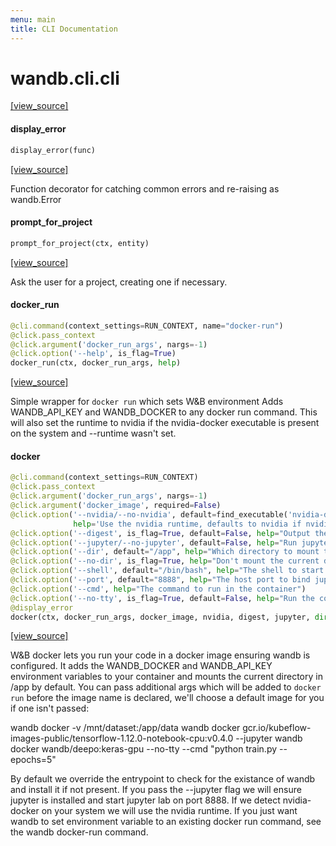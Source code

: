```yaml
---
menu: main
title: CLI Documentation
---
```


<a name="wandb.cli.cli"></a>
# wandb.cli.cli

[[view_source]](https://github.com/wandb/client-ng/blob/7a4cf0ecb51261aff6a178310fa868399dcdb05a/wandb/cli/cli.py#L4)

<a name="wandb.cli.cli.display_error"></a>
#### display\_error

```python
display_error(func)
```

[[view_source]](https://github.com/wandb/client-ng/blob/7a4cf0ecb51261aff6a178310fa868399dcdb05a/wandb/cli/cli.py#L56)

Function decorator for catching common errors and re-raising as wandb.Error

<a name="wandb.cli.cli.prompt_for_project"></a>
#### prompt\_for\_project

```python
prompt_for_project(ctx, entity)
```

[[view_source]](https://github.com/wandb/client-ng/blob/7a4cf0ecb51261aff6a178310fa868399dcdb05a/wandb/cli/cli.py#L81)

Ask the user for a project, creating one if necessary.

<a name="wandb.cli.cli.docker_run"></a>
#### docker\_run

```python
@cli.command(context_settings=RUN_CONTEXT, name="docker-run")
@click.pass_context
@click.argument('docker_run_args', nargs=-1)
@click.option('--help', is_flag=True)
docker_run(ctx, docker_run_args, help)
```

[[view_source]](https://github.com/wandb/client-ng/blob/7a4cf0ecb51261aff6a178310fa868399dcdb05a/wandb/cli/cli.py#L492)

Simple wrapper for `docker run` which sets W&B environment
Adds WANDB_API_KEY and WANDB_DOCKER to any docker run command.
This will also set the runtime to nvidia if the nvidia-docker executable is present on the system
and --runtime wasn't set.

<a name="wandb.cli.cli.docker"></a>
#### docker

```python
@cli.command(context_settings=RUN_CONTEXT)
@click.pass_context
@click.argument('docker_run_args', nargs=-1)
@click.argument('docker_image', required=False)
@click.option('--nvidia/--no-nvidia', default=find_executable('nvidia-docker') is not None,
              help='Use the nvidia runtime, defaults to nvidia if nvidia-docker is present')
@click.option('--digest', is_flag=True, default=False, help="Output the image digest and exit")
@click.option('--jupyter/--no-jupyter', default=False, help="Run jupyter lab in the container")
@click.option('--dir', default="/app", help="Which directory to mount the code in the container")
@click.option('--no-dir', is_flag=True, help="Don't mount the current directory")
@click.option('--shell', default="/bin/bash", help="The shell to start the container with")
@click.option('--port', default="8888", help="The host port to bind jupyter on")
@click.option('--cmd', help="The command to run in the container")
@click.option('--no-tty', is_flag=True, default=False, help="Run the command without a tty")
@display_error
docker(ctx, docker_run_args, docker_image, nvidia, digest, jupyter, dir, no_dir, shell, port, cmd, no_tty)
```

[[view_source]](https://github.com/wandb/client-ng/blob/7a4cf0ecb51261aff6a178310fa868399dcdb05a/wandb/cli/cli.py#L541)

W&B docker lets you run your code in a docker image ensuring wandb is configured. It adds the WANDB_DOCKER and WANDB_API_KEY
environment variables to your container and mounts the current directory in /app by default.  You can pass additional
args which will be added to `docker run` before the image name is declared, we'll choose a default image for you if
one isn't passed:

wandb docker -v /mnt/dataset:/app/data
wandb docker gcr.io/kubeflow-images-public/tensorflow-1.12.0-notebook-cpu:v0.4.0 --jupyter
wandb docker wandb/deepo:keras-gpu --no-tty --cmd "python train.py --epochs=5"

By default we override the entrypoint to check for the existance of wandb and install it if not present.  If you pass the --jupyter
flag we will ensure jupyter is installed and start jupyter lab on port 8888.  If we detect nvidia-docker on your system we will use
the nvidia runtime.  If you just want wandb to set environment variable to an existing docker run command, see the wandb docker-run
command.

